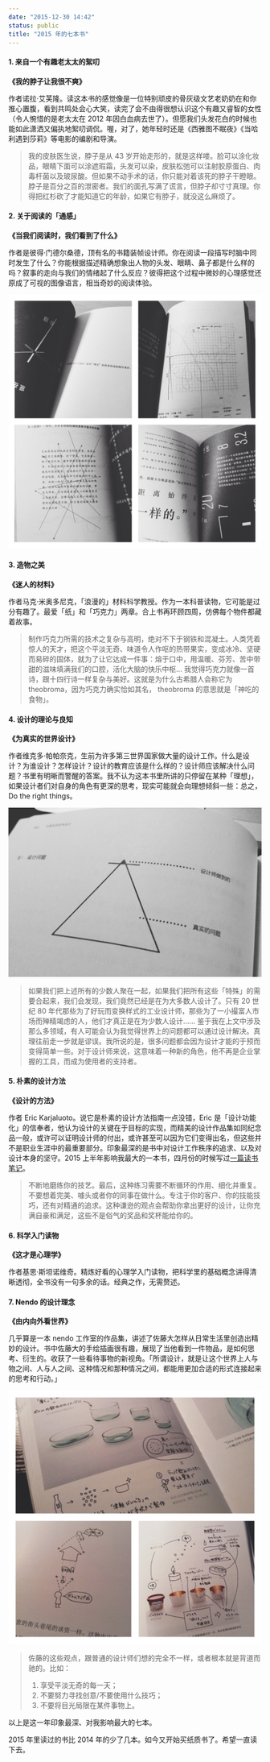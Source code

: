 ```yaml
---
date: "2015-12-30 14:42"
status: public
title: "2015 年的七本书"
---
```


#### 1. 来自一个有趣老太太的絮叨

**《我的脖子让我很不爽》**

作者诺拉·艾芙隆。读这本书的感觉像是一位特别顽皮的骨灰级文艺老奶奶在和你推心置腹，看到共鸣处会心大笑，读完了会不由得很想认识这个有趣又睿智的女性（令人惋惜的是老太太在 2012 年因白血病去世了）。但愿我们头发花白的时候也能如此潇洒又偏执地絮叨调侃。喔，对了，她年轻时还是《西雅图不眠夜》《当哈利遇到莎莉》等电影的编剧和导演。

> 我的皮肤医生说，脖子是从 43 岁开始走形的，就是这样喽。脸可以涂化妆品，眼睛下面可以涂遮瑕霜，头发可以染，皮肤松弛可以注射胶原蛋白、肉毒杆菌以及玻尿酸。但如果不动手术的话，你只能对着该死的脖子干瞪眼。脖子是百分之百的泄密者。我们的面孔写满了谎言，但脖子却寸寸真理。你得把红杉砍了才能知道它的年龄，如果它有脖子，就没这么麻烦了。

#### 2. 关于阅读的「通感」

**《当我们阅读时，我们看到了什么》**

作者是彼得·门德尔桑德，顶有名的书籍装帧设计师。你在阅读一段描写时脑中同时发生了什么？你能根据描述精确想象出人物的头发、眼睛、鼻子都是什么样的吗？叙事的走向与我们的情绪起了什么反应？彼得把这个过程中微妙的心理感觉还原成了可视的图像语言，相当奇妙的阅读体验。

![image](./2015-12-30-A.jpg)

#### 3. 造物之美

**《迷人的材料》**

作者马克·米奥多尼克，「浪漫的」材料科学教授。作为一本科普读物，它可能是过分有趣了。最爱「纸」和「巧克力」两章。合上书再环顾四周，仿佛每个物件都藏着故事。

> 制作巧克力所需的技术之复杂与高明，绝对不下于钢铁和混凝土。人类凭着惊人的天才，把这个平淡无奇、味道令人作呕的热带果实，变成冰冷、坚硬而易碎的固体，就为了让它达成一件事：熔于口中，用温暖、芬芳、苦中带甜的滋味填满我们的口腔，活化大脑的快乐中枢… 我觉得巧克力就像一首诗，跟十四行诗一样复杂与美好。这就是为什么古希腊人会称它为 theobroma，因为巧克力确实恰如其名， theobroma 的意思就是「神吃的食物」。

#### 4. 设计的理论与良知

**《为真实的世界设计》**

作者维克多·帕帕奈克，生前为许多第三世界国家做大量的设计工作。什么是设计？为谁设计？怎样设计？设计的教育应该是什么样的？设计师应该解决什么问题？书里有明晰而警醒的答案。我不认为这本书里所讲的只停留在某种「理想」，如果设计者们对自身的角色有更深的思考，现实可能就会向理想倾斜一些：总之，Do the right things。

![image](./2015-12-30-B.jpg)

> 如果我们把上述所有的少数人聚在一起，如果我们把所有这些「特殊」的需要合起来，我们会发现，我们竟然已经是在为大多数人设计了。只有 20 世纪 80 年代那些为了好玩而变换样式的工业设计师，那些为了一小撮富人市场而殚精竭虑的人，他们才真正是在为少数人设计…… 鉴于我在上文中涉及那么多领域，有人可能会认为我觉得世界上的问题都可以通过设计解决。真理往前走一步就是谬误。我所说的是，很多问题都会因为设计才能的于预而变得简单一些。对于设计师来说，这意味着一种新的角色，他不再是企业掌握的工具，而成为使用者的支持者。

#### 5. 朴素的设计方法

**《设计的方法》**

作者 Eric Karjaluoto。说它是朴素的设计方法指南一点没错，Eric 是「设计功能化」的信奉者，他认为设计的关键在于目标的实现，而精美的设计作品集如同纪念品一般，或许可以证明设计师的付出，或许甚至可以因为它们变得出名，但这些并不是职业生涯中的最重要部分。印象最深的是书中对设计工作秩序的追求、以及对设计本身的坚守。2015 上半年影响我最大的一本书，四月份的时候写过[一篇读书笔记](http://melodiezhang.com/post/wo-men-suo-xu-yao-de-she-ji-fang-fa-he-qi-ta)。

> 不断地磨练你的技艺。最后，这种练习需要不断循环的作用、细化并重复。不要想着完美、噱头或者你的同事在做什么。专注于你的客户、你的技能技巧，还有对精通的追求。这种谦逊的观点会帮助你拿出更好的设计，让你充满自豪和满足，这些不是俗气的奖品和奖杯能给你的。

#### 6. 科学入门读物

**《这才是心理学》**

作者基思·斯坦诺维奇。精炼好看的心理学入门读物，把科学里的基础概念讲得清晰透彻，全书没有一句多余的话。经典之作，无需赘述。

#### 7. Nendo 的设计理念

**《由内向外看世界》**

几乎算是一本 nendo 工作室的作品集，讲述了佐藤大怎样从日常生活里创造出精妙的设计。书中佐藤大的手绘插画很有趣，展现了当他看到一件物品，是如何思考、衍生的。收获了一些看待事物的新视角。「所谓设计，就是让这个世界上人与物之间、人与人之间、这种情况和那种情况之间，都能用更加合适的形式连接起来的思考和行动。」

![image](./2015-12-30-C.jpg)

> 佐藤的这些观点，跟普通的设计师们想的完全不一样，或者根本就是背道而驰的。比如：
>
> 1. 享受平淡无奇的每一天；
> 2. 不要努力寻找创意/不要使用什么技巧；
> 3. 不要将目光局限在某件事物上。

以上是这一年印象最深、对我影响最大的七本。

2015 年里读过的书比 2014 年的少了几本。如今又开始买纸质书了。希望一直读下去。
